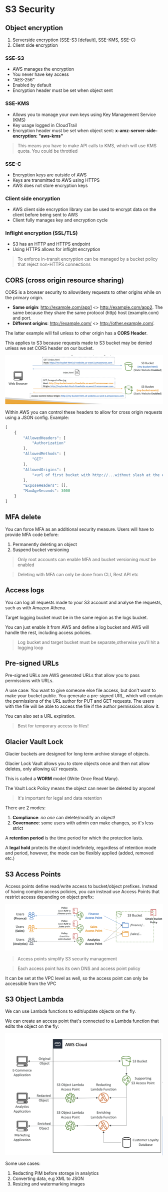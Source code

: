 # S3 Security

## Object encryption

1. Serverside encryption (SSE-S3 [default], SSE-KMS, SSE-C)
2. Client side encryption

### SSE-S3

- AWS manages the encryption
- You never have key access
- "AES-256"
- Enabled by default
- Encryption header must be set when object sent

### SSE-KMS

- Allows you to manage your own keys using Key Management Service (KMS)
- Key usage logged in CloudTrail
- Encryption header must be set when object sent: **x-amz-server-side-encryption: "aws-kms"**

> This means you have to make API calls to KMS, which will use KMS quota. You could be throttled

### SSE-C

- Encryption keys are outside of AWS
- Keys are transmitted to AWS using HTTPS
- AWS does not store encryption keys

### Client side encryption

- AWS client side encryption library can be used to encrypt data on the client before being sent to AWS
- Client fully manages key and encryption cycle


### Inflight encryption (SSL/TLS)

- S3 has an HTTP and HTTPS endpoint
- Using HTTPS allows for inflight encryption 

> To enforce in-transit encryption can be managed by a bucket policy that reject non-HTTPS connections

## CORS (cross origin resource sharing)

CORS is a browser security to allow/deny requests to other origins while on the primary origin.

- **Same origin**: http://example.com/app1 <> http://example.com/app2. The same because they share the same protocol (http) host (example.com) and port.
- **Different origins**: http://example.com/ <> http://other.example.com/.

The latter example will fail unless to other origin has a **CORS Header**.

This applies to S3 because requests made to S3 bucket may be denied unless we set CORS header on our bucket. 

![](assets/s3-cors.png)

Within AWS you can control these headers to allow for cross origin requests using a JSON config. Example:

```js
[
    {
        "AllowedHeaders": [
            "Authorization"
        ],
        "AllowedMethods": [
            "GET"
        ],
        "AllowedOrigins": [
            "<url of first bucket with http://...without slash at the end>"
        ],
        "ExposeHeaders": [],
        "MaxAgeSeconds": 3000
    }
]
```

## MFA delete

You can force MFA as an additional security measure. Users will have to provide MFA code before:

1. Permanently deleting an object
2. Suspend bucket versioning

> Only root accounts can enable MFA and bucket versioning *must* be enabled

> Deleting with MFA can only be done from CLI, Rest API etc

## Access logs

You can log all requests made to your S3 account and analyse the requests, such as with Amazon Athena.

Target logging bucket must be in the same region as the logs bucket. 

You can just enable it from AWS and define a log bucket and AWS will handle the rest, including access policies.

> Log bucket and target bucket must be separate,otherwise you'll hit a logging loop

## Pre-signed URLs

Pre-signed URLs are AWS generated URLs that allow you to pass permissions with URLs.

A use case: You want to give someone else file access, but don't want to make your bucket public. You generate a pre-signed URL, which will contain the permissions of the URL author for PUT and GET requests. The users with the file will be able to access the file if the author permissions allow it.

You can also set a URL expiration. 

> Best for temporary access to files!

## Glacier Vault Lock

Glacier buckets are designed for long term archive storage of objects. 

Glacier Lock Vault allows you to store objects once and then not allow deletes, only allowing `GET` requests.

This is called a **WORM** model (Write Once Read Many).

The Vault Lock Policy means the object can never be deleted by anyone!

> It's important for legal and data retention

There are 2 modes:

1. **Compliance**: *no one* can delete/modify an object!
2. **Governance**: some users with admin *can* make changes, so it's less strict

A **retention period** is the time period for which the protection lasts.

A **legal hold** protects the object indefinitely, regardless of retention mode and period, however, the mode can be flexibly applied (added, removed etc.)

## S3 Access Points

Access points define read/write access to bucket/object prefixes. Instead of having complex access policies, you can instead use Access Points that restrict access depending on object prefix:

![](assets/s3-access-points.png)

> Access points simplify S3 security management

> Each access point has its own DNS and access point policy

It can be set at the VPC level as well, so the access point can only be accessible from the VPC

## S3 Object Lambda

We can use Lambda functions to edit/update objects on the fly.

We can create an access point that's connected to a Lambda function that edits the object on the fly:

![](assets/s3-lambda.png)

Some use cases:

1. Redacting PIM before storage in analytics
2. Converting data, e.g XML to JSON
3. Resizing and watermarking images



